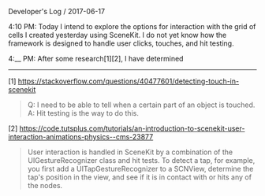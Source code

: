 Developer's Log / 2017-06-17

4:10 PM: Today I intend to explore the options for interaction with the grid of cells I created yesterday using SceneKit. I do not yet know how the framework is designed to handle user clicks, touches, and hit testing.

4:__ PM: After some research[1][2], I have determined



---

[1] https://stackoverflow.com/questions/40477601/detecting-touch-in-scenekit
> Q: I need to be able to tell when a certain part of an object is touched.
> A: Hit testing is the way to do this.

[2] https://code.tutsplus.com/tutorials/an-introduction-to-scenekit-user-interaction-animations-physics--cms-23877
> User interaction is handled in SceneKit by a combination of the UIGestureRecognizer class and hit tests. To detect a tap, for example, you first add a UITapGestureRecognizer to a SCNView, determine the tap's position in the view, and see if it is in contact with or hits any of the nodes.
